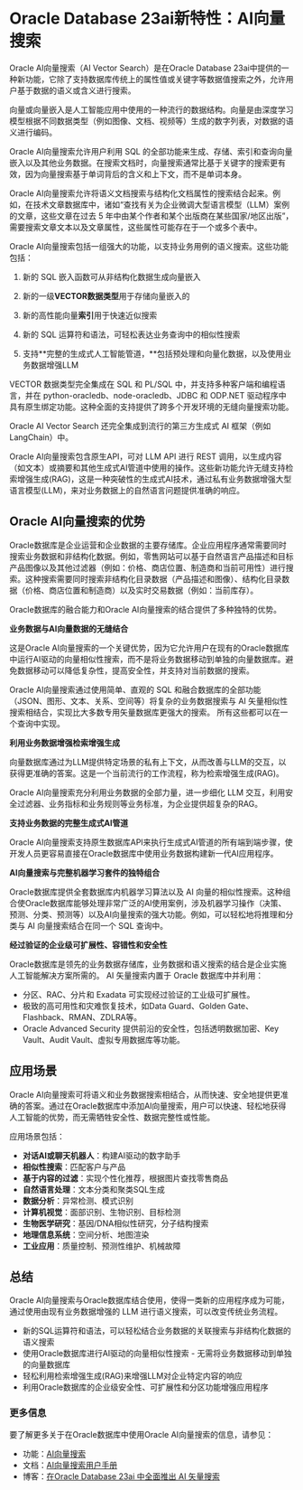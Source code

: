 # Oracle Database 23ai新特性：AI向量搜索
Oracle AI向量搜索（AI Vector Search）是在Oracle Database 23ai中提供的一种新功能，它除了支持数据库传统上的属性值或关键字等数据值搜索之外，允许用户基于数据的语义或含义进行搜索。

向量或向量嵌入是人工智能应用中使用的一种流行的数据结构。向量是由深度学习模型根据不同数据类型（例如图像、文档、视频等）生成的数字列表，对数据的语义进行编码。

Oracle AI向量搜索允许用户利用 SQL 的全部功能来生成、存储、索引和查询向量嵌入以及其他业务数据。在搜索文档时，向量搜索通常比基于关键字的搜索更有效，因为向量搜索基于单词背后的含义和上下文，而不是单词本身。

Oracle AI向量搜索允许将语义文档搜索与结构化文档属性的搜索结合起来。例如，在技术文章数据库中，诸如“查找有关为企业微调大型语言模型（LLM）案例的文章，这些文章在过去 5 年中由某个作者和某个出版商在某些国家/地区出版”，需要搜索文章文本以及文章属性，这些属性可能存在于一个或多个表中。

Oracle AI向量搜索包括一组强大的功能，以支持业务用例的语义搜索。这些功能包括：

1. 新的 SQL 嵌入函数可从非结构化数据生成向量嵌入

2. 新的一级**VECTOR数据类型**用于存储向量嵌入的

3. 新的高性能向量**索引**用于快速近似搜索

4. 新的 SQL 运算符和语法，可轻松表达业务查询中的相似性搜索

5. 支持**完整的生成式人工智能管道，**包括预处理和向量化数据，以及使用业务数据增强LLM

VECTOR 数据类型完全集成在 SQL 和 PL/SQL 中，并支持多种客户端和编程语言，并在 python-oracledb、node-oracledb、JDBC 和 ODP.NET 驱动程序中具有原生绑定功能。这种全面的支持提供了跨多个开发环境的无缝向量搜索功能。

Oracle AI Vector Search 还完全集成到流行的第三方生成式 AI 框架（例如 LangChain）中。

Oracle AI向量搜索包含原生API，可对 LLM API 进行 REST 调用，以生成内容（如文本）或摘要和其他生成式AI管道中使用的操作。这些新功能允许无缝支持检索增强生成(RAG)，这是一种突破性的生成式AI技术，通过私有业务数据增强大型语言模型(LLM)，来对业务数据上的自然语言问题提供准确的响应。

## Oracle AI向量搜索的优势
Oracle数据库是企业运营和企业数据的主要存储库。企业应用程序通常需要同时搜索业务数据和非结构化数据。例如，零售网站可以基于自然语言产品描述和目标产品图像以及其他过滤器（例如：价格、商店位置、制造商和当前可用性）进行搜索。这种搜索需要同时搜索非结构化目录数据（产品描述和图像）、结构化目录数据（价格、商店位置和制造商）以及实时交易数据（例如：当前库存）。

Oracle数据库的融合能力和Oracle AI向量搜索的结合提供了多种独特的优势。

**业务数据与AI向量数据的无缝结合**

这是Oracle AI向量搜索的一个关键优势，因为它允许用户在现有的Oracle数据库中运行AI驱动的向量相似性搜索，而不是将业务数据移动到单独的向量数据库。避免数据移动可以降低复杂性，提高安全性，并支持对当前数据的搜索。

Oracle AI向量搜索通过使用简单、直观的 SQL 和融合数据库的全部功能（JSON、图形、文本、关系、空间等）将复杂的业务数据搜索与 AI 矢量相似性搜索相结合，实现比大多数专用矢量数据库更强大的搜索。 所有这些都可以在一个查询中实现。

**利用业务数据增强检索增强生成**

向量数据库通过为LLM提供特定场景的私有上下文，从而改善与LLM的交互，以获得更准确的答案。这是一个当前流行的工作流程，称为检索增强生成(RAG)。

Oracle AI向量搜索充分利用业务数据的全部力量，进一步细化 LLM 交互，利用安全过滤器、业务指标和业务规则等业务标准，为企业提供超复杂的RAG。

**支持业务数据的完整生成式AI管道**

Oracle AI向量搜索支持原生数据库API来执行生成式AI管道的所有端到端步骤，使开发人员更容易直接在Oracle数据库中使用业务数据构建新一代AI应用程序。

**AI向量搜索与完整机器学习套件的独特组合**

Oracle数据库提供全套数据库内机器学习算法以及 AI 向量的相似性搜索。这种组合使Oracle数据库能够处理非常广泛的AI使用案例，涉及机器学习操作（决策、预测、分类、预测等）以及AI向量搜索的强大功能。例如，可以轻松地将推理和分类与 AI 向量搜索结合在同一个 SQL 查询中。

**经过验证的企业级可扩展性、容错性和安全性**

Oracle数据库是领先的业务数据存储库，业务数据和语义搜索的结合是企业实施人工智能解决方案所需的。 AI 矢量搜索内置于 Oracle 数据库中并利用：

- 分区、RAC、分片和 Exadata 可实现经过验证的工业级可扩展性。
- 极致的高可用性和灾难恢复技术，如Data Guard、Golden Gate、Flashback、RMAN、ZDLRA等。
- Oracle Advanced Security 提供前沿的安全性，包括透明数据加密、Key Vault、Audit Vault、虚拟专用数据库等功能。

## 应用场景
Oracle AI向量搜索可将语义和业务数据搜索相结合，从而快速、安全地提供更准确的答案。通过在Oracle数据库中添加AI向量搜索，用户可以快速、轻松地获得人工智能的优势，而无需牺牲安全性、数据完整性或性能。

应用场景包括：

- **对话AI或聊天机器人**：构建AI驱动的数字助手
- **相似性搜索**：匹配客户与产品
- **基于内容的过滤**：实现个性化推荐，根据图片查找零售商品
- **自然语言处理**：文本分类和聚类SQL生成
- **数据分析**：异常检测、模式识别
- **计算机视觉**：面部识别、生物识别、目标检测
- **生物医学研究**：基因/DNA相似性研究，分子结构搜索
- **地理信息系统**：空间分析、地图渲染
- **工业应用**：质量控制、预测性维护、机械故障
## 总结
Oracle AI向量搜索与Oracle数据库结合使用，使得一类新的应用程序成为可能，通过使用由现有业务数据增强的 LLM 进行语义搜索，可以改变传统业务流程。
- 新的SQL运算符和语法，可以轻松结合业务数据的关联搜索与非结构化数据的语义搜索
- 使用Oracle数据库进行AI驱动的向量相似性搜索 - 无需将业务数据移动到单独的向量数据库
- 轻松利用检索增强生成(RAG)来增强LLM对企业特定内容的响应
- 利用Oracle数据库的企业级安全性、可扩展性和分区功能增强应用程序
### 更多信息
要了解更多关于在Oracle数据库中使用Oracle AI向量搜索的信息，请参见：
- 功能：[AI向量搜索](https://www.oracle.com/database/ai-vector-search/)
- 文档：[AI向量搜索用户手册](https://docs.oracle.com/en/database/oracle/oracle-database/23/vecse)
- 博客：[在Oracle Database 23ai 中全面推出 AI 矢量搜索](https://blogs.oracle.com/database/post/oracle-announces-general-availability-of-ai-vector-search-in-oracle-database-23ai)
